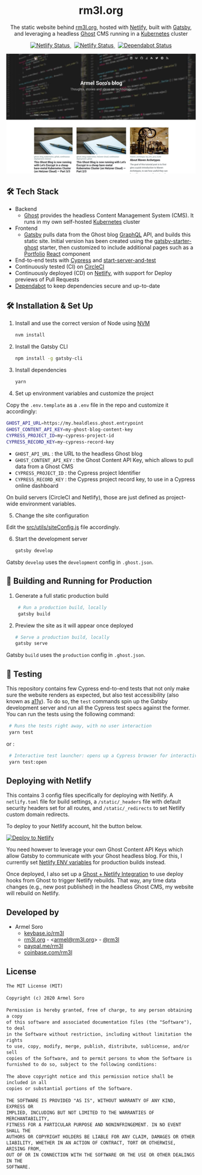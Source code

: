 <!-- <div align="center">
  <img alt="Logo" src="https://raw.githubusercontent.com/bchiang7/v4/master/src/images/logo.png" width="100" />
</div> -->
<h1 align="center">
  rm3l.org
</h1>
<p align="center">
  The static website behind <a href="https://rm3l.org" target="_blank">rm3l.org</a>,
  hosted with <a href="https://www.netlify.com/" target="_blank">Netlify</a>, built with <a href="https://www.gatsbyjs.org/" target="_blank">Gatsby</a>, and leveraging a headless <a href="https://ghost.org/" target="_blank">Ghost</a> CMS running in a <a href="https://kubernetes.io/" target="_blank">Kubernetes</a> cluster
</p>
<p align="center">
  <span>
    <a href="https://circleci.com/gh/rm3l/rm3l.org" target="_blank">
        <img src="https://circleci.com/gh/rm3l/rm3l.org.svg?style=svg" alt="Netlify Status" />
    </a>
    &nbsp;
    <a href="https://app.netlify.com/sites/rm3l-org/deploys" target="_blank">
        <img src="https://api.netlify.com/api/v1/badges/da8ff8df-c248-4af5-bd6b-21bb60b4c0bb/deploy-status" alt="Netlify Status" />
    </a>
    &nbsp;
    <a href="https://dependabot.com" target="_blank">
        <img src="https://api.dependabot.com/badges/status?host=github&repo=rm3l/rm3l.org" alt="Dependabot Status" />
    </a>
  </span>
</p>

![demo](https://raw.githubusercontent.com/rm3l/rm3l.org/master/src/images/home_screenshot.png)

## 🛠 Tech Stack

* Backend
  * [Ghost](https://ghost.org/) provides the headless Content Management System (CMS). It runs in my own self-hosted [Kubernetes](https://kubernetes.io/) cluster
* Frontend
  * [Gatsby](https://www.gatsbyjs.org/) pulls data from the Ghost blog [GraphQL](https://graphql.org/) API, and builds this static site. Initial version has been created using the [gatsby-starter-ghost](https://www.gatsbyjs.org/starters/TryGhost/gatsby-starter-ghost/) starter, then customized to include additional pages such as a [Portfolio](src/pages/portfolio.js) [React](https://reactjs.org/) component
* End-to-end tests with [Cypress](https://www.cypress.io/) and [start-server-and-test](https://github.com/bahmutov/start-server-and-test#readme)
* Continuously tested (CI) on [CircleCI](https://circleci.com/gh/rm3l/rm3l.org)
* Continuously deployed (CD) on [Netlify](https://www.netlify.com/), with support for Deploy previews of Pull Requests
* [Dependabot](https://dependabot.com) to keep dependencies secure and up-to-date


## 🛠 Installation & Set Up

1. Install and use the correct version of Node using [NVM](https://github.com/nvm-sh/nvm)

   ```sh
   nvm install
   ```

2. Install the Gatsby CLI

   ```sh
   npm install -g gatsby-cli
   ```

3. Install dependencies

   ```sh
   yarn
   ```

4. Set up environment variables and customize the project

Copy the `.env.template` as a `.env` file in the repo and customize it accordingly:

   ```bash
   GHOST_API_URL=https://my.healdless.ghost.entrypoint
   GHOST_CONTENT_API_KEY=my-ghost-blog-content-key
   CYPRESS_PROJECT_ID=my-cypress-project-id
   CYPRESS_RECORD_KEY=my-cypress-record-key
   ```
- `GHOST_API_URL` : the URL to the headless Ghost blog
- `GHOST_CONTENT_API_KEY` : the Ghost Content API Key, which allows to pull data from a Ghost CMS
- `CYPRESS_PROJECT_ID` : the Cypress project Identifier
- `CYPRESS_RECORD_KEY` : the Cypress project record key, to use in a Cypress online dashboard

On build servers (CircleCI and Netlify), those are just defined as project-wide environment variables.

5. Change the site configuration

Edit the [src/utils/siteConfig.js](src/utils/siteConfig.js) file accordingly.

6. Start the development server

   ```sh
   gatsby develop
   ```

Gatsby `develop` uses the `development` config in `.ghost.json`.

## 🚀 Building and Running for Production

1. Generate a full static production build

   ```sh
    # Run a production build, locally
    gatsby build
   ```

2. Preview the site as it will appear once deployed

   ```sh
   # Serve a production build, locally
   gatsby serve
   ```

Gatsby `build` uses the `production` config in `.ghost.json`.

## 🚨 Testing

This repository contains few Cypress end-to-end tests that not only make sure the website renders as expected,
but also test accessibility (also known as [a11y](https://a11yproject.com/)).
To do so, the `test` commands spin up the Gatsby development server and run all the Cypress test specs against the former.
You can run the tests using the following command:

   ```sh
    # Runs the tests right away, with no user interaction
    yarn test
   ```

or :

   ```sh
    # Interactive test launcher: opens up a Cypress browser for interactively running the tests
    yarn test:open
   ```

## Deploying with Netlify

This contains 3 config files specifically for deploying with Netlify. A `netlify.toml` file for build settings, a `/static/_headers` file with default security headers set for all routes, and `/static/_redirects` to set Netlify custom domain redirects.

To deploy to your Netlify account, hit the button below.

[![Deploy to Netlify](https://www.netlify.com/img/deploy/button.svg)](https://app.netlify.com/start/deploy?repository=https://github.com/rm3l/rm3l.org)

You need however to leverage your own Ghost Content API Keys which allow Gatsby to communicate with your Ghost headless blog.
For this, I currently set [Netlify ENV variables](https://www.netlify.com/docs/continuous-deployment/#build-environment-variables) for production builds instead.

Once deployed, I also set up a [Ghost + Netlify Integration](https://docs.ghost.org/integrations/netlify/) to use deploy hooks from Ghost to trigger Netlify rebuilds. That way, any time data changes (e.g., new post published) in the headless Ghost CMS, my website will rebuild on Netlify.

## Developed by

* Armel Soro
  * [keybase.io/rm3l](https://keybase.io/rm3l)
  * [rm3l.org](https://rm3l.org) - &lt;armel@rm3l.org&gt; - [@rm3l](https://twitter.com/rm3l)
  * [paypal.me/rm3l](https://paypal.me/rm3l)
  * [coinbase.com/rm3l](https://www.coinbase.com/rm3l)

## License

    The MIT License (MIT)

    Copyright (c) 2020 Armel Soro

    Permission is hereby granted, free of charge, to any person obtaining a copy
    of this software and associated documentation files (the "Software"), to deal
    in the Software without restriction, including without limitation the rights
    to use, copy, modify, merge, publish, distribute, sublicense, and/or sell
    copies of the Software, and to permit persons to whom the Software is
    furnished to do so, subject to the following conditions:

    The above copyright notice and this permission notice shall be included in all
    copies or substantial portions of the Software.

    THE SOFTWARE IS PROVIDED "AS IS", WITHOUT WARRANTY OF ANY KIND, EXPRESS OR
    IMPLIED, INCLUDING BUT NOT LIMITED TO THE WARRANTIES OF MERCHANTABILITY,
    FITNESS FOR A PARTICULAR PURPOSE AND NONINFRINGEMENT. IN NO EVENT SHALL THE
    AUTHORS OR COPYRIGHT HOLDERS BE LIABLE FOR ANY CLAIM, DAMAGES OR OTHER
    LIABILITY, WHETHER IN AN ACTION OF CONTRACT, TORT OR OTHERWISE, ARISING FROM,
    OUT OF OR IN CONNECTION WITH THE SOFTWARE OR THE USE OR OTHER DEALINGS IN THE
    SOFTWARE.
